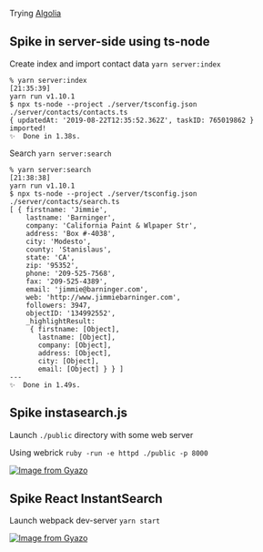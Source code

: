 Trying [Algolia](https://www.algolia.com/)

## Spike in server-side using ts-node

Create index and import contact data
`yarn server:index`

```
% yarn server:index                                                                                                                                         [21:35:39]
yarn run v1.10.1
$ npx ts-node --project ./server/tsconfig.json ./server/contacts/contacts.ts
{ updatedAt: '2019-08-22T12:35:52.362Z', taskID: 765019862 }
imported!
✨  Done in 1.38s.
```

Search
`yarn server:search`

```
% yarn server:search                                                                                                                                        [21:38:38]
yarn run v1.10.1
$ npx ts-node --project ./server/tsconfig.json ./server/contacts/search.ts
[ { firstname: 'Jimmie',
    lastname: 'Barninger',
    company: 'California Paint & Wlpaper Str',
    address: 'Box #-4038',
    city: 'Modesto',
    county: 'Stanislaus',
    state: 'CA',
    zip: '95352',
    phone: '209-525-7568',
    fax: '209-525-4389',
    email: 'jimmie@barninger.com',
    web: 'http://www.jimmiebarninger.com',
    followers: 3947,
    objectID: '134992552',
    _highlightResult:
     { firstname: [Object],
       lastname: [Object],
       company: [Object],
       address: [Object],
       city: [Object],
       email: [Object] } } ]
---
✨  Done in 1.49s.
```

## Spike instasearch.js

Launch `./public` directory with some web server

Using webrick
`ruby -run -e httpd ./public -p 8000`

[![Image from Gyazo](https://i.gyazo.com/fecdd9807bcad0008d2988fd85c64495.gif)](https://gyazo.com/fecdd9807bcad0008d2988fd85c64495)

## Spike React InstantSearch

Launch webpack dev-server
`yarn start`

[![Image from Gyazo](https://i.gyazo.com/14bda224823fd495d6461d315259308b.gif)](https://gyazo.com/14bda224823fd495d6461d315259308b)
